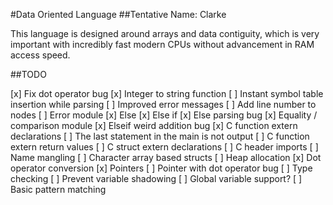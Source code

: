 #Data Oriented Language
##Tentative Name: Clarke

This language is designed around arrays and data contiguity, which is very important with incredibly fast modern CPUs without advancement in RAM access speed.

##TODO

[x] Fix dot operator bug
[x] Integer to string function
[ ] Instant symbol table insertion while parsing
[ ] Improved error messages
[ ] Add line number to nodes
[ ] Error module
[x] Else
[x] Else if
[x] Else parsing bug
[x] Equality / comparison module
[x] Elseif weird addition bug
[x] C function extern declarations
[ ] The last statement in the main is not output
[ ] C function extern return values
[ ] C struct extern declarations
[ ] C header imports
[ ] Name mangling
[ ] Character array based structs
[ ] Heap allocation
[x] Dot operator conversion
[x] Pointers
[ ] Pointer with dot operator bug
[ ] Type checking
[ ] Prevent variable shadowing
[ ] Global variable support?
[ ] Basic pattern matching
